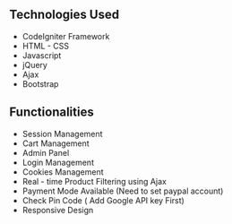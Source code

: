 
## Technologies Used

* CodeIgniter Framework
* HTML - CSS 
* Javascript
* jQuery
* Ajax
* Bootstrap

## Functionalities

* Session Management
* Cart Management
* Admin Panel
* Login Management
* Cookies Management
* Real - time Product Filtering using Ajax
* Payment Mode Available (Need to set paypal account)
* Check Pin Code ( Add Google API key First)
* Responsive Design






